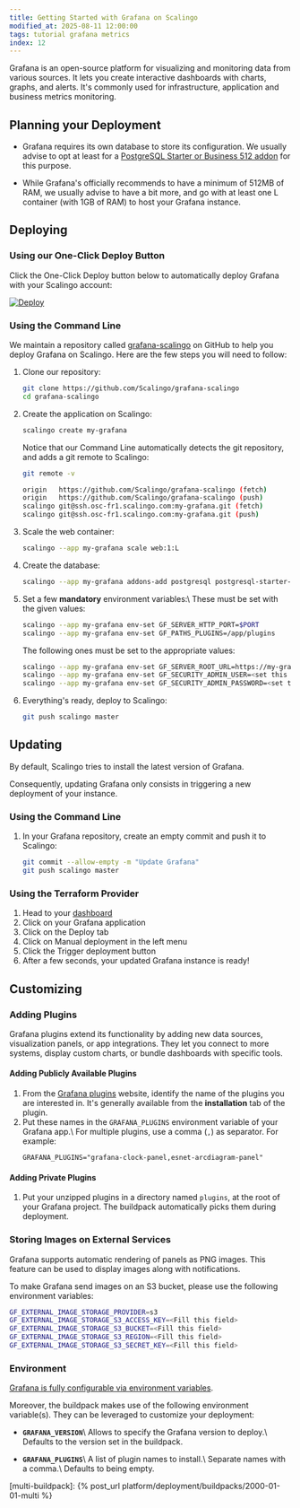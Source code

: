 ```yaml
---
title: Getting Started with Grafana on Scalingo
modified_at: 2025-08-11 12:00:00
tags: tutorial grafana metrics
index: 12
---
```


Grafana is an open-source platform for visualizing and monitoring data from
various sources. It lets you create interactive dashboards with charts, graphs,
and alerts. It's commonly used for infrastructure, application and business
metrics monitoring.


## Planning your Deployment

- Grafana requires its own database to store its configuration. We usually
  advise to opt at least for a [PostgreSQL Starter or Business 512
  addon][db-postgresql] for this purpose.

- While Grafana's officially recommends to have a minimum of 512MB of RAM, we
  usually advise to have a bit more, and go with at least one L container (with
  1GB of RAM) to host your Grafana instance.


## Deploying

### Using our One-Click Deploy Button

Click the One-Click Deploy button below to automatically deploy Grafana with
your Scalingo account:

[![Deploy](https://cdn.scalingo.com/deploy/button.svg)][one-click]

### Using the Command Line

We maintain a repository called [grafana-scalingo] on GitHub to help you deploy
Grafana on Scalingo. Here are the few steps you will need to follow:

1. Clone our repository:
   ```bash
   git clone https://github.com/Scalingo/grafana-scalingo
   cd grafana-scalingo
   ```

2. Create the application on Scalingo:
   ```bash
   scalingo create my-grafana
   ```

   Notice that our Command Line automatically detects the git repository, and
   adds a git remote to Scalingo:
   ```bash
   git remote -v

   origin   https://github.com/Scalingo/grafana-scalingo (fetch)
   origin   https://github.com/Scalingo/grafana-scalingo (push)
   scalingo git@ssh.osc-fr1.scalingo.com:my-grafana.git (fetch)
   scalingo git@ssh.osc-fr1.scalingo.com:my-grafana.git (push)
   ```

3. Scale the web container:
   ```bash
   scalingo --app my-grafana scale web:1:L
   ```

4. Create the database:
   ```bash
   scalingo --app my-grafana addons-add postgresql postgresql-starter-512
   ```

5. Set a few **mandatory** environment variables:\\
   These must be set with the given values:
   ```bash
   scalingo --app my-grafana env-set GF_SERVER_HTTP_PORT=$PORT
   scalingo --app my-grafana env-set GF_PATHS_PLUGINS=/app/plugins
   ```

   The following ones must be set to the appropriate values:
   ```bash
   scalingo --app my-grafana env-set GF_SERVER_ROOT_URL=https://my-grafana.osc-fr1.scalingo.io
   scalingo --app my-grafana env-set GF_SECURITY_ADMIN_USER=<set this to whatever suits you>
   scalingo --app my-grafana env-set GF_SECURITY_ADMIN_PASSWORD=<set this to whatever suits you>
   ```

6. Everything's ready, deploy to Scalingo:
   ```bash
   git push scalingo master
   ```


## Updating

By default, Scalingo tries to install the latest version of Grafana.

Consequently, updating Grafana only consists in triggering a new deployment of
your instance.

### Using the Command Line

1. In your Grafana repository, create an empty commit and push it to Scalingo:
   ```bash
   git commit --allow-empty -m "Update Grafana"
   git push scalingo master
   ```

### Using the Terraform Provider

1. Head to your [dashboard]
2. Click on your Grafana application
3. Click on the Deploy tab
4. Click on Manual deployment in the left menu
5. Click the Trigger deployment button
6. After a few seconds, your updated Grafana instance is ready!


## Customizing

### Adding Plugins

Grafana plugins extend its functionality by adding new data sources,
visualization panels, or app integrations. They let you connect to more
systems, display custom charts, or bundle dashboards with specific tools.

#### Adding Publicly Available Plugins

1. From the [Grafana plugins][grafana-plugins] website, identify the name of
   the plugins you are interested in. It's generally available from the
   **installation** tab of the plugin.
2. Put these names in the `GRAFANA_PLUGINS` environment variable of your
   Grafana app.\\
   For multiple plugins, use a comma (`,`) as separator. For example:
   ```
   GRAFANA_PLUGINS="grafana-clock-panel,esnet-arcdiagram-panel"
   ```

#### Adding Private Plugins

1. Put your unzipped plugins in a directory named `plugins`, at the root of
   your Grafana project. The buildpack automatically picks them during
   deployment.

### Storing Images on External Services

Grafana supports automatic rendering of panels as PNG images. This feature can
be used to display images along with notifications.

To make Grafana send images on an S3 bucket, please use the following
environment variables:

```bash
GF_EXTERNAL_IMAGE_STORAGE_PROVIDER=s3
GF_EXTERNAL_IMAGE_STORAGE_S3_ACCESS_KEY=<Fill this field>
GF_EXTERNAL_IMAGE_STORAGE_S3_BUCKET=<Fill this field>
GF_EXTERNAL_IMAGE_STORAGE_S3_REGION=<Fill this field>
GF_EXTERNAL_IMAGE_STORAGE_S3_SECRET_KEY=<Fill this field>
```

### Environment

[Grafana is fully configurable via environment variables][grafana-env].

Moreover, the buildpack makes use of the following environment variable(s).
They can be leveraged to customize your deployment:

- **`GRAFANA_VERSION`**\\
  Allows to specify the Grafana version to deploy.\\
  Defaults to the version set in the buildpack.

- **`GRAFANA_PLUGINS`**\\
  A list of plugin names to install.\\
  Separate names with a comma.\\
  Defaults to being empty.


[grafana-env]: https://grafana.com/docs/grafana/latest/setup-grafana/configure-grafana/#override-configuration-with-environment-variables
[grafana-plugins]: https://grafana.com/grafana/plugins/
[grafana-scalingo]: https://github.com/Scalingo/grafana-scalingo

[db-postgresql]: https://www.scalingo.com/databases/postgresql

[dashboard]: https://dashboard.scalingo.com
[one-click]: https://dashboard.scalingo.com/deploy?source=https://github.com/Scalingo/grafana-scalingo

[multi-buildpack]: {% post_url platform/deployment/buildpacks/2000-01-01-multi %}
